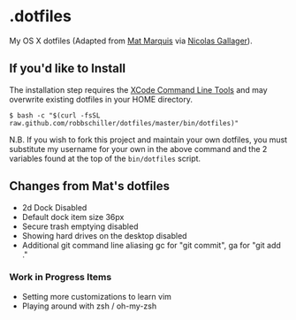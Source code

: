 # .dotfiles

My OS X dotfiles (Adapted from [Mat Marquis](https://github.com/Wilto/dotfiles) via [Nicolas Gallager](https://github.com/necolas/dotfiles)).

## If you'd like to Install

The installation step requires the [XCode Command Line
Tools](https://developer.apple.com/downloads) and may overwrite existing
dotfiles in your HOME directory.

```
$ bash -c "$(curl -fsSL raw.github.com/robbschiller/dotfiles/master/bin/dotfiles)"
```

N.B. If you wish to fork this project and maintain your own dotfiles, you must
substitute my username for your own in the above command and the 2 variables
found at the top of the `bin/dotfiles` script.

## Changes from Mat's dotfiles

- 2d Dock Disabled
- Default dock item size 36px
- Secure trash emptying disabled
- Showing hard drives on the desktop disabled
- Additional git command line aliasing gc for "git commit", ga for "git add ."

### Work in Progress Items
- Setting more customizations to learn vim
- Playing around with zsh / oh-my-zsh
